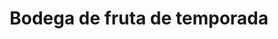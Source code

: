 ---
title: "Bodega de fruta de temporada"
url: /toluca-de-lerdo/bodega-de-fruta-de-temporada/
shop: frutería
---